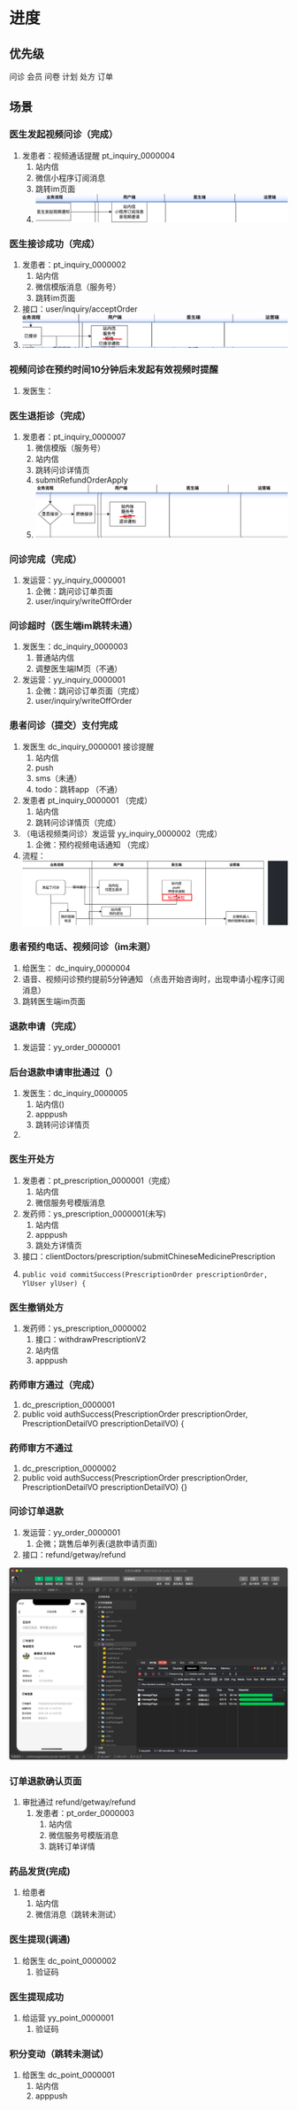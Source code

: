 # 进度

## 优先级

问诊 会员 问卷 计划 处方 订单

## 场景

### 医生发起视频问诊（完成）

1. 发患者：视频通话提醒 pt_inquiry_0000004
   1. 站内信
   2. 微信小程序订阅消息
   3. 跳转im页面
   4. ![alt text](image-6.png)

### 医生接诊成功（完成）

1. 发患者：pt_inquiry_0000002  
   1. 站内信
   2. 微信模版消息（服务号）
   3. 跳转im页面
2. 接口：user/inquiry/acceptOrder
3. ![alt text](image-5.png)

### 视频问诊在预约时间10分钟后未发起有效视频时提醒

1. 发医生：

### 医生退拒诊（完成）

1. 发患者：pt_inquiry_0000007  
   1. 微信模版（服务号）
   2. 站内信
   3. 跳转问诊详情页
   4. submitRefundOrderApply
   5. ![alt text](image-4.png)

### 问诊完成（完成）

1. 发运营：yy_inquiry_0000001
   1. 企微：跳问诊订单页面
   2. user/inquiry/writeOffOrder

### 问诊超时（医生端im跳转未通）

1. 发医生：dc_inquiry_0000003
   1. 普通站内信
   2. 调整医生端IM页（不通）
2. 发运营：yy_inquiry_0000001
   1. 企微：跳问诊订单页面（完成）
   2. user/inquiry/writeOffOrder

### 患者问诊（提交）支付完成

1. 发医生 dc_inquiry_0000001 接诊提醒
   1. 站内信
   2. push
   3. sms（未通）
   4. todo：跳转app （不通）
2. 发患者 pt_inquiry_0000001 （完成）
   1. 站内信
   2. 跳转问诊详情页（完成）
3. （电话视频类问诊）发运营 yy_inquiry_0000002（完成）
   1. 企微：预约视频电话通知 （完成）
4. 流程：![alt text](image-2.png)

### 患者预约电话、视频问诊（im未测）

1. 给医生： dc_inquiry_0000004
2. 语音、视频问诊预约提前5分钟通知
（点击开始咨询时，出现申请小程序订阅消息）
3. 跳转医生端im页面

### 退款申请（完成）

1. 发运营：yy_order_0000001 

### 后台退款申请审批通过（）

1. 发医生：dc_inquiry_0000005
   1. 站内信()
   2. apppush
   3. 跳转问诊详情页
2. 

### 医生开处方

1. 发患者：pt_prescription_0000001（完成）
   1. 站内信
   2. 微信服务号模版消息
2. 发药师：ys_prescription_0000001(未写)
   1. 站内信
   2. apppush
   3. 跳处方详情页
3. 接口：clientDoctors/prescription/submitChineseMedicinePrescription
4.     public void commitSuccess(PrescriptionOrder prescriptionOrder, YlUser ylUser) {

### 医生撤销处方

1. 发药师：ys_prescription_0000002
   1. 接口：withdrawPrescriptionV2
   2. 站内信
   3. apppush

### 药师审方通过（完成）

 1. dc_prescription_0000001
 2. public void authSuccess(PrescriptionOrder prescriptionOrder, PrescriptionDetailVO prescriptionDetailVO) {

### 药师审方不通过

 1. dc_prescription_0000002
 2. public void authSuccess(PrescriptionOrder prescriptionOrder, PrescriptionDetailVO prescriptionDetailVO) {}

### 问诊订单退款

1. 发运营：yy_order_0000001
   1. 企微；跳售后单列表(退款申请页面)
2. 接口：refund/getway/refund

![alt text](image-1.png)

### 订单退款确认页面

1. 审批通过 refund/getway/refund
   1. 发患者：pt_order_0000003
      1. 站内信
      2. 微信服务号模版消息
      3. 跳转订单详情

### 药品发货(完成)

1. 给患者
   1. 站内信
   2. 微信消息（跳转未测试）

### 医生提现(调通)

1. 给医生 dc_point_0000002
   1. 验证码

### 医生提现成功

1. 给运营 yy_point_0000001
   1. 验证码

### 积分变动（跳转未测试）

1. 给医生 dc_point_0000001
   1. 站内信
   2. apppush
